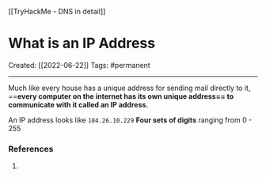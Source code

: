 [[TryHackMe - DNS in detail]]

# What is an IP Address
Created:  [[2022-06-22]]
Tags: #permanent 

---
Much like every house has a unique address for sending mail directly to it, ==**every computer on the internet has its own unique address== to communicate with it called an IP address.**


An IP address looks like  `104.26.10.229` 
**Four sets of digits** ranging from 0 - 255 















### References
1. 